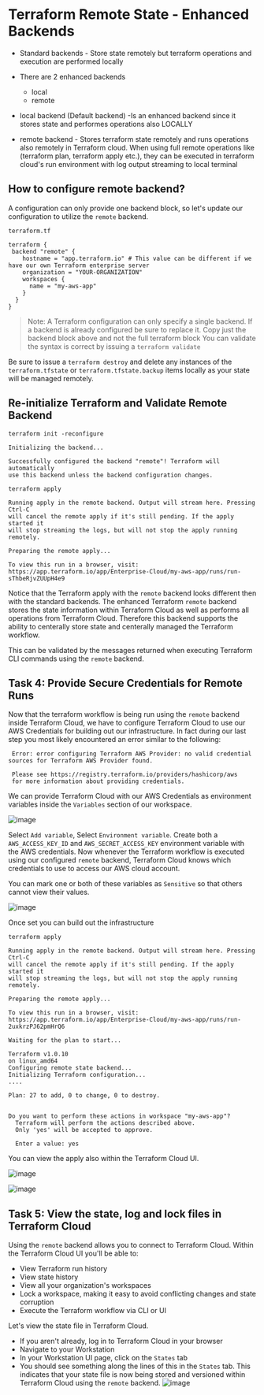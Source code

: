 # Terraform Remote State - Enhanced Backends
- Standard backends - Store state remotely but terraform operations and execution are performed locally
- There are 2 enhanced backends
    - local
    - remote

- local backend (Default backend) -Is an enhanced backend since it stores state and performes operations also LOCALLY
- remote backend - Stores terraform state remotely and runs operations also remotely in Terraform cloud. When using full remote operations like (terraform plan, terraform apply etc.), they can be executed in terraform cloud's run environment with log output streaming to local terminal

## How to configure remote backend?
A configuration can only provide one backend block, so let's update our configuration to utilize the `remote` backend.

`terraform.tf`

```hcl
terraform {
 backend "remote" {
    hostname = "app.terraform.io" # This value can be different if we have our own Terraform enterprise server
    organization = "YOUR-ORGANIZATION"
    workspaces {
      name = "my-aws-app"
    }
  }
}
```
> Note: A Terraform configuration can only specify a single backend. If a backend is already configured be sure to replace it. Copy just the backend block above and not the full terraform block You can validate the syntax is correct by issuing a `terraform validate`

Be sure to issue a `terraform destroy` and delete any instances of the `terraform.tfstate` or `terraform.tfstate.backup` items locally as your state will be managed remotely.


## Re-initialize Terraform and Validate Remote Backend

```shell
terraform init -reconfigure
```

```shell
Initializing the backend...

Successfully configured the backend "remote"! Terraform will automatically
use this backend unless the backend configuration changes.
```

```shell
terraform apply

Running apply in the remote backend. Output will stream here. Pressing Ctrl-C
will cancel the remote apply if it's still pending. If the apply started it
will stop streaming the logs, but will not stop the apply running remotely.

Preparing the remote apply...

To view this run in a browser, visit:
https://app.terraform.io/app/Enterprise-Cloud/my-aws-app/runs/run-sThbeRjvZUUpH4e9
```

Notice that the Terraform apply with the `remote` backend looks different then with the standard backends. The enhanced Terraform `remote` backend stores the state information within Terraform Cloud as well as performs all operations from Terraform Cloud. Therefore this backend supports the ability to centerally store state and centerally managed the Terraform workflow.

This can be validated by the messages returned when executing Terraform CLI commands using the `remote` backend.

## Task 4: Provide Secure Credentials for Remote Runs

Now that the terraform workflow is being run using the `remote` backend inside Terraform Cloud, we have to configure Terraform Cloud to use our AWS Credentials for building out our infrastructure. In fact during our last step you most likely encountered an error similar to the following:

```shell
 Error: error configuring Terraform AWS Provider: no valid credential sources for Terraform AWS Provider found.

 Please see https://registry.terraform.io/providers/hashicorp/aws
 for more information about providing credentials.
```

We can provide Terraform Cloud with our AWS Credentials as environment variables inside the `Variables` section of our workspace.

![image](https://github.com/niravmsoni/terraform-aws/assets/6556021/3f60a523-f2cc-4256-b4cc-440ee245993b)


Select `Add variable`, Select `Environment variable`. Create both a `AWS_ACCESS_KEY_ID` and `AWS_SECRET_ACCESS_KEY` environment variable with the AWS credentials. Now whenever the Terraform workflow is executed using our configured `remote` backend, Terraform Cloud knows which credentials to use to access our AWS cloud account.

You can mark one or both of these variables as `Sensitive` so that others cannot view their values.

![image](https://github.com/niravmsoni/terraform-aws/assets/6556021/099ce145-0830-4f37-b686-fcd0a745e6db)


Once set you can build out the infrastructure

```shell
terraform apply

Running apply in the remote backend. Output will stream here. Pressing Ctrl-C
will cancel the remote apply if it's still pending. If the apply started it
will stop streaming the logs, but will not stop the apply running remotely.

Preparing the remote apply...

To view this run in a browser, visit:
https://app.terraform.io/app/Enterprise-Cloud/my-aws-app/runs/run-2uxkrzPJ62pmHrQ6

Waiting for the plan to start...

Terraform v1.0.10
on linux_amd64
Configuring remote state backend...
Initializing Terraform configuration...
....

Plan: 27 to add, 0 to change, 0 to destroy.


Do you want to perform these actions in workspace "my-aws-app"?
  Terraform will perform the actions described above.
  Only 'yes' will be accepted to approve.

  Enter a value: yes
```

You can view the apply also within the Terraform Cloud UI.

![image](https://github.com/niravmsoni/terraform-aws/assets/6556021/d4918866-3765-4075-bf1c-51aaccdcd256)

![image](https://github.com/niravmsoni/terraform-aws/assets/6556021/169d463e-74cd-4d41-b2b1-9dd3bb00479e)

## Task 5: View the state, log and lock files in Terraform Cloud

Using the `remote` backend allows you to connect to Terraform Cloud. Within the Terraform Cloud UI you'll be able to:

- View Terraform run history
- View state history
- View all your organization's workspaces
- Lock a workspace, making it easy to avoid conflicting changes and state corruption
- Execute the Terraform workflow via CLI or UI

Let's view the state file in Terraform Cloud.

- If you aren't already, log in to Terraform Cloud in your browser
- Navigate to your Workstation
- In your Workstation UI page, click on the `States` tab
- You should see something along the lines of this in the `States` tab. This indicates that your state file is now being stored and versioned within Terraform Cloud using the `remote` backend.
![image](https://github.com/niravmsoni/terraform-aws/assets/6556021/8508b1af-7805-47f8-b3f9-b1b02d4265cb)
